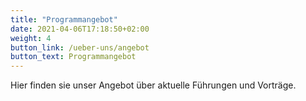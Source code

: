 ```yaml
---
title: "Programmangebot"
date: 2021-04-06T17:18:50+02:00
weight: 4
button_link: /ueber-uns/angebot
button_text: Programmangebot
---
```


Hier finden sie unser Angebot über aktuelle Führungen und Vorträge.